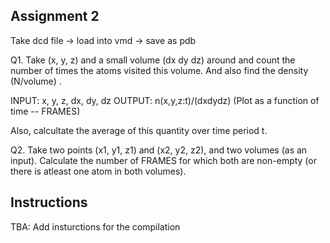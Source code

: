 ## Assignment 2

Take dcd file -> load into vmd -> save as pdb

Q1. Take (x, y, z) and a small volume (dx dy dz) around and count the number of
times the atoms visited this volume. And also find the density (N/volume)
.

INPUT: x, y, z, dx, dy, dz 
OUTPUT: n(x,y,z:t)/(dxdydz) (Plot as a function of time -- FRAMES)

Also, calcultate the average of this quantity over time period t.

Q2. Take two points (x1, y1, z1) and (x2, y2, z2), and two volumes (as an input). Calculate the number of FRAMES for which both are non-empty (or there is
atleast one atom in both volumes).

## Instructions 

TBA: Add insturctions for the compilation
